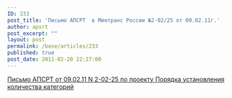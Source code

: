 ```yaml
---
ID: 233
post_title: 'Письмо АПСРТ  в Минтранс России №2-02/25 от 09.02.11г.'
author: apsrt
post_excerpt: ""
layout: post
permalink: /base/articles/233
published: true
post_date: 2011-02-20 22:27:00
---
```

<a href="http://www.apsrt.ru/docs/pismo_apsrt_09-02-11_N_2-05-25.doc"><span style="text-decoration:underline;">Письмо АПСРТ от 09.02.11 N 2-02-25 по проекту Порядка установления количества категорий</span></a>